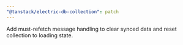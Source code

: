 ```yaml
---
"@tanstack/electric-db-collection": patch
---
```


Add must-refetch message handling to clear synced data and reset collection to loading state.

